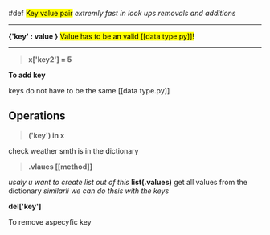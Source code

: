 #def 
<mark class="hltr-yellow">Key value pair</mark>
*extremly fast in look ups removals and additions*

---  
**{'key' : value }**
<mark class="hltr-reds">	Value has to be an valid [[data type.py]]! </mark>

---
>	**x['key2'] = 5** 

**To add key**

keys do not have to be the same [[data type.py]] 

## Operations

> **('key') in x**

check weather smth is in the dictionary 

>**.vlaues [[method]]** 

*usaly u want to create list out of this*
**list(.values)**
get all values from the dictionary
*similarli  we can do thsis with the keys*


**del['key']**

To remove aspecyfic key 


